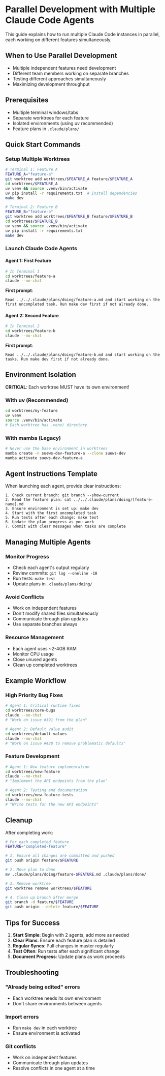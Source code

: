 # Parallel Development with Multiple Claude Code Agents

This guide explains how to run multiple Claude Code instances in parallel, each working on different features simultaneously.

## When to Use Parallel Development

- Multiple independent features need development
- Different team members working on separate branches
- Testing different approaches simultaneously
- Maximizing development throughput

## Prerequisites

- Multiple terminal windows/tabs
- Separate worktrees for each feature
- Isolated environments (using uv recommended)
- Feature plans in `.claude/plans/`

## Quick Start Commands

### Setup Multiple Worktrees

```bash
# Terminal 1: Feature A
FEATURE_A="feature-a"
git worktree add worktrees/$FEATURE_A feature/$FEATURE_A
cd worktrees/$FEATURE_A
uv venv && source .venv/bin/activate
uv pip install -r requirements.txt  # Install dependencies
make dev

# Terminal 2: Feature B
FEATURE_B="feature-b"
git worktree add worktrees/$FEATURE_B feature/$FEATURE_B
cd worktrees/$FEATURE_B
uv venv && source .venv/bin/activate
uv pip install -r requirements.txt
make dev
```

### Launch Claude Code Agents

#### Agent 1: First Feature
```bash
# In Terminal 1
cd worktrees/feature-a
claude --no-chat
```

**First prompt**: 
```
Read ../../.claude/plans/doing/feature-a.md and start working on the first uncompleted task. Run make dev first if not already done.
```

#### Agent 2: Second Feature
```bash
# In Terminal 2
cd worktrees/feature-b
claude --no-chat
```

**First prompt**:
```
Read ../../.claude/plans/doing/feature-b.md and start working on the tasks. Run make dev first if not already done.
```

## Environment Isolation

**CRITICAL**: Each worktree MUST have its own environment!

### With uv (Recommended)
```bash
cd worktrees/my-feature
uv venv
source .venv/bin/activate
# Each worktree has .venv/ directory
```

### With mamba (Legacy)
```bash
# Never use the base environment in worktrees
mamba create -n suews-dev-feature-a --clone suews-dev
mamba activate suews-dev-feature-a
```

## Agent Instructions Template

When launching each agent, provide clear instructions:

```
1. Check current branch: git branch --show-current
2. Read the feature plan: cat ../../.claude/plans/doing/[feature-name].md
3. Ensure environment is set up: make dev
4. Start with the first uncompleted task
5. Run tests after each change: make test
6. Update the plan progress as you work
7. Commit with clear messages when tasks are complete
```

## Managing Multiple Agents

### Monitor Progress
- Check each agent's output regularly
- Review commits: `git log --oneline -10`
- Run tests: `make test`
- Update plans in `.claude/plans/doing/`

### Avoid Conflicts
- Work on independent features
- Don't modify shared files simultaneously
- Communicate through plan updates
- Use separate branches always

### Resource Management
- Each agent uses ~2-4GB RAM
- Monitor CPU usage
- Close unused agents
- Clean up completed worktrees

## Example Workflow

### High Priority Bug Fixes
```bash
# Agent 1: Critical runtime fixes
cd worktrees/core-bugs
claude --no-chat
# "Work on issue #391 from the plan"

# Agent 2: Default value audit
cd worktrees/default-values
claude --no-chat
# "Work on issue #428 to remove problematic defaults"
```

### Feature Development
```bash
# Agent 1: New feature implementation
cd worktrees/new-feature
claude --no-chat
# "Implement the API endpoints from the plan"

# Agent 2: Testing and documentation
cd worktrees/new-feature-tests
claude --no-chat
# "Write tests for the new API endpoints"
```

## Cleanup

After completing work:

```bash
# For each completed feature
FEATURE="completed-feature"

# 1. Ensure all changes are committed and pushed
git push origin feature/$FEATURE

# 2. Move plan to done
mv .claude/plans/doing/feature-$FEATURE.md .claude/plans/done/

# 3. Remove worktree
git worktree remove worktrees/$FEATURE

# 4. Clean up branch after merge
git branch -d feature/$FEATURE
git push origin --delete feature/$FEATURE
```

## Tips for Success

1. **Start Simple**: Begin with 2 agents, add more as needed
2. **Clear Plans**: Ensure each feature plan is detailed
3. **Regular Syncs**: Pull changes in master regularly
4. **Test Often**: Run tests after each significant change
5. **Document Progress**: Update plans as work proceeds

## Troubleshooting

### "Already being edited" errors
- Each worktree needs its own environment
- Don't share environments between agents

### Import errors
- Run `make dev` in each worktree
- Ensure environment is activated

### Git conflicts
- Work on independent features
- Communicate through plan updates
- Resolve conflicts in one agent at a time